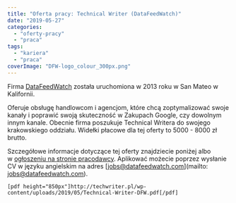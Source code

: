 ```yaml
---
title: "Oferta pracy: Technical Writer (DataFeedWatch)"
date: "2019-05-27"
categories:
  - "oferty-pracy"
  - "praca"
tags:
  - "kariera"
  - "praca"
coverImage: "DFW-logo_colour_300px.png"
---
```


Firma [DataFeedWatch](http://www.datafeedwatch.pl/) została uruchomiona w 2013 roku w San Mateo w Kalifornii.

Oferuje obsługę handlowcom i agencjom, które chcą zoptymalizować swoje kanały i poprawić swoją skuteczność w Zakupach Google, czy dowolnym innym kanale. Obecnie firma poszukuje Technical Writera do swojego krakowskiego oddziału. Widełki płacowe dla tej oferty to 5000 - 8000 zł brutto.

Szczegółowe informacje dotyczące tej oferty znajdziecie poniżej albo w [ogłoszeniu na stronie pracodawcy](https://jobs.datafeedwatch.com/technical-writer/). Aplikować możecie poprzez wysłanie CV w języku angielskim na adres [jobs@datafeedwatch.com](mailto: jobs@datafeedwatch.com).

`[pdf height="850px"]http://techwriter.pl/wp-content/uploads/2019/05/Technical-Writer-DFW.pdf[/pdf]`
